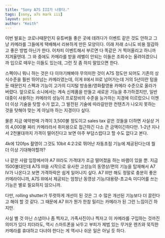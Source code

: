 ```yaml
---
title: "Sony A7S III가 나왔다."
tags: [sony, a7s mark iii]
layout: post
author: "Keith"
---
```


이번 발표는 코로나때문인지 유튜버들 좋은 곳에 데려다가 이벤트 같은 것도 안하고 그냥 카메라를 그들에게 택배해서 리뷰하게 만든 모양이다. 이래 저래 소니도 비용 절감하고 좋은 방법 아닌가 한다. 어차피 이벤트해서 부르면 다 똑같은 거 찍어올리고 하니까 지겨울텐데. 그 와 중에도 카메라를 받을 레벨이 안되는 이들은 조회수는 올려야겠으니까 입으로 떼우는 이들도 있는데, 그런 짓 좀 하지 말았으면 한다. 

스펙이니 뭐니 하는 것은 다 이야기해봐야 무의미한 것이 A7S 정도만 되어도 기존의 상식수준을 훨씬 뛰어넘는 카메라였는데, 이게 II에서 III로 넘어가는데 거의 5년이란 텀을 둔 때문인지 스펙과 기능이 고가의 디지털 방송용/영화촬영용 카메라 수준으로 올라가버렸다. 앞으로도 소니에서는 계속 신제품을 만들고 새로운 기능을 추가하겠지만, 일반 대중이 사용하는  카메라의 성능이 프로장비의 수준을 능가하는 지경에 이르렀으니 이젠 더 이상 기술을 탓할 수가 없고, 그 발전된 기술에 따라갈만한 컨텐츠가 나오지 못하는 것을 탓해야 맞는 게 아닐까 하는 지경이다 싶다.

물론 지금 예약판매 가격이 3,500불 정도이고 sales tax 같은 것들을 더하면 사실상 거의 4,000불 짜리 카메라라서 취미용으로 접근하긴 다소 큰 금액이긴하다만. 1-2년 지나서 2천불대까지 가격이 떨어진다고 보면 아주 부담스럽다고 할 수도 없다고 본다.

4k에 120fps 촬영이 그것도 10bit 4:2:2로 뛰어난 자동초점 기능에 제공된다는데 뭘 더 이상 기대해야할까?

나 같은 사람 입장에서야 A7 III라도 가격대가 조금 떨어졌음 하는 바램이 있을 뿐. 지금 1500불대인데 A7S III을 시작으로 유사한 고성능의 동영상/편의 기능을 탑재해서 A7 IV가 나온다고 보면 가격하락은 쉽게 일어나지 싶다. A7 III만 해도 정말로 충분히 좋은 카메라이니까, A7S III에서 제공되는 엄청난 동영상 기능/대용량-초고속 미디어를 쓰는 기능은 별로 필요하지 않으니까. 

다만, rolling shutter가 뚜렷하게 개선이 된 것은 그 수 많은 개선된 기능보다 더 끌린다고 해야 할 것 같다. 그 때문에 A7 III가 뭔가 한참 밀리는 카메라가 된 그런 느낌이긴 하지만.

사실 별 것 아닌 스냅이나 좀 찍자고, 가족사진이나 찍자고 이 카메라를 구입하는 것까진 의미가 있다 치더라도, 역시 스마트폰을 놔두고 부피가 제법 있는 무거운 렌즈와 묵직한 카메라를 휴대하고 다녀야 한다는 게 역시나 쉬운 일은 아닐 듯 하다. 
